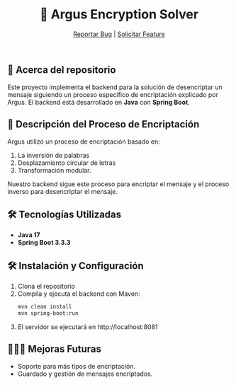 <!-- PROJECT PRESENTATION -->
<div align="center">

  <h1 align="center">🔐 Argus Encryption Solver</h1>

  <p align="center">
    <a href="">Reportar Bug</a>
    |
    <a href="">Solicitar Feature</a>
  </p>
</div></br>

## 📌 Acerca del repositorio
Este proyecto implementa el backend para la solución de desencriptar un mensaje siguiendo un proceso específico de encriptación explicado por Argus. 
El backend está desarrollado en **Java** con **Spring Boot**.

## 🚀 Descripción del Proceso de Encriptación

Argus utilizó un proceso de encriptación basado en:
1. La inversión de palabras
2. Desplazamiento circular de letras 
3. Transformación modular. 

Nuestro backend sigue este proceso para encriptar el mensaje y el proceso inverso para desencriptar el mensaje.

## 🛠️ Tecnologías Utilizadas

- **Java 17**
- **Spring Boot 3.3.3**

## 🛠️ Instalación y Configuración

1. Clona el repositorio
2. Compila y ejecuta el backend con Maven:
   ```bash
   mvn clean install
   mvn spring-boot:run

3. El servidor se ejecutará en http://localhost:8081


## 👩🏻‍💻 Mejoras Futuras
- Soporte para más tipos de encriptación.
- Guardado y gestión de mensajes encriptados.